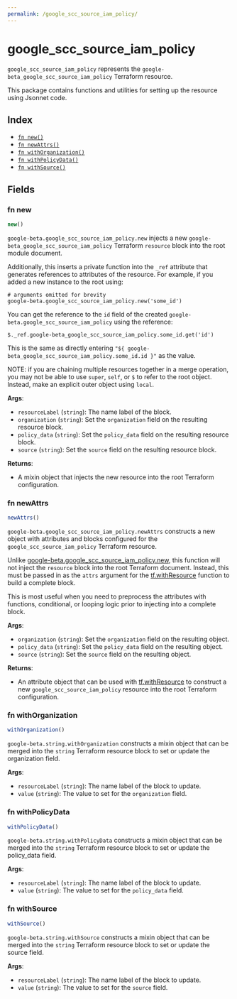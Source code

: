 ```yaml
---
permalink: /google_scc_source_iam_policy/
---
```


# google_scc_source_iam_policy

`google_scc_source_iam_policy` represents the `google-beta_google_scc_source_iam_policy` Terraform resource.



This package contains functions and utilities for setting up the resource using Jsonnet code.


## Index

* [`fn new()`](#fn-new)
* [`fn newAttrs()`](#fn-newattrs)
* [`fn withOrganization()`](#fn-withorganization)
* [`fn withPolicyData()`](#fn-withpolicydata)
* [`fn withSource()`](#fn-withsource)

## Fields

### fn new

```ts
new()
```


`google-beta.google_scc_source_iam_policy.new` injects a new `google-beta_google_scc_source_iam_policy` Terraform `resource`
block into the root module document.

Additionally, this inserts a private function into the `_ref` attribute that generates references to attributes of the
resource. For example, if you added a new instance to the root using:

    # arguments omitted for brevity
    google-beta.google_scc_source_iam_policy.new('some_id')

You can get the reference to the `id` field of the created `google-beta.google_scc_source_iam_policy` using the reference:

    $._ref.google-beta_google_scc_source_iam_policy.some_id.get('id')

This is the same as directly entering `"${ google-beta_google_scc_source_iam_policy.some_id.id }"` as the value.

NOTE: if you are chaining multiple resources together in a merge operation, you may not be able to use `super`, `self`,
or `$` to refer to the root object. Instead, make an explicit outer object using `local`.

**Args**:
  - `resourceLabel` (`string`): The name label of the block.
  - `organization` (`string`): Set the `organization` field on the resulting resource block.
  - `policy_data` (`string`): Set the `policy_data` field on the resulting resource block.
  - `source` (`string`): Set the `source` field on the resulting resource block.

**Returns**:
- A mixin object that injects the new resource into the root Terraform configuration.


### fn newAttrs

```ts
newAttrs()
```


`google-beta.google_scc_source_iam_policy.newAttrs` constructs a new object with attributes and blocks configured for the `google_scc_source_iam_policy`
Terraform resource.

Unlike [google-beta.google_scc_source_iam_policy.new](#fn-new), this function will not inject the `resource`
block into the root Terraform document. Instead, this must be passed in as the `attrs` argument for the
[tf.withResource](https://github.com/tf-libsonnet/core/tree/main/docs#fn-withresource) function to build a complete block.

This is most useful when you need to preprocess the attributes with functions, conditional, or looping logic prior to
injecting into a complete block.

**Args**:
  - `organization` (`string`): Set the `organization` field on the resulting object.
  - `policy_data` (`string`): Set the `policy_data` field on the resulting object.
  - `source` (`string`): Set the `source` field on the resulting object.

**Returns**:
  - An attribute object that can be used with [tf.withResource](https://github.com/tf-libsonnet/core/tree/main/docs#fn-withresource) to construct a new `google_scc_source_iam_policy` resource into the root Terraform configuration.


### fn withOrganization

```ts
withOrganization()
```

`google-beta.string.withOrganization` constructs a mixin object that can be merged into the `string`
Terraform resource block to set or update the organization field.



**Args**:
  - `resourceLabel` (`string`): The name label of the block to update.
  - `value` (`string`): The value to set for the `organization` field.


### fn withPolicyData

```ts
withPolicyData()
```

`google-beta.string.withPolicyData` constructs a mixin object that can be merged into the `string`
Terraform resource block to set or update the policy_data field.



**Args**:
  - `resourceLabel` (`string`): The name label of the block to update.
  - `value` (`string`): The value to set for the `policy_data` field.


### fn withSource

```ts
withSource()
```

`google-beta.string.withSource` constructs a mixin object that can be merged into the `string`
Terraform resource block to set or update the source field.



**Args**:
  - `resourceLabel` (`string`): The name label of the block to update.
  - `value` (`string`): The value to set for the `source` field.
